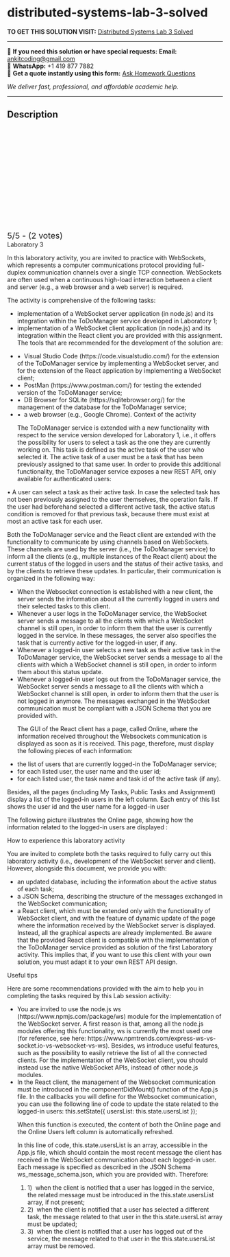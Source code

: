 # distributed-systems-lab-3-solved
**TO GET THIS SOLUTION VISIT:** [Distributed Systems Lab 3 Solved](https://www.ankitcodinghub.com/product/distributed-systems-lab-3-solved/)


---

📩 **If you need this solution or have special requests:** **Email:** ankitcoding@gmail.com  
📱 **WhatsApp:** +1 419 877 7882  
📄 **Get a quote instantly using this form:** [Ask Homework Questions](https://www.ankitcodinghub.com/services/ask-homework-questions/)

*We deliver fast, professional, and affordable academic help.*

---

<h2>Description</h2>



<div class="kk-star-ratings kksr-auto kksr-align-center kksr-valign-top" data-payload="{&quot;align&quot;:&quot;center&quot;,&quot;id&quot;:&quot;100297&quot;,&quot;slug&quot;:&quot;default&quot;,&quot;valign&quot;:&quot;top&quot;,&quot;ignore&quot;:&quot;&quot;,&quot;reference&quot;:&quot;auto&quot;,&quot;class&quot;:&quot;&quot;,&quot;count&quot;:&quot;2&quot;,&quot;legendonly&quot;:&quot;&quot;,&quot;readonly&quot;:&quot;&quot;,&quot;score&quot;:&quot;5&quot;,&quot;starsonly&quot;:&quot;&quot;,&quot;best&quot;:&quot;5&quot;,&quot;gap&quot;:&quot;4&quot;,&quot;greet&quot;:&quot;Rate this product&quot;,&quot;legend&quot;:&quot;5\/5 - (2 votes)&quot;,&quot;size&quot;:&quot;24&quot;,&quot;title&quot;:&quot;Distributed Systems Lab 3 Solved&quot;,&quot;width&quot;:&quot;138&quot;,&quot;_legend&quot;:&quot;{score}\/{best} - ({count} {votes})&quot;,&quot;font_factor&quot;:&quot;1.25&quot;}">

<div class="kksr-stars">

<div class="kksr-stars-inactive">
            <div class="kksr-star" data-star="1" style="padding-right: 4px">


<div class="kksr-icon" style="width: 24px; height: 24px;"></div>
        </div>
            <div class="kksr-star" data-star="2" style="padding-right: 4px">


<div class="kksr-icon" style="width: 24px; height: 24px;"></div>
        </div>
            <div class="kksr-star" data-star="3" style="padding-right: 4px">


<div class="kksr-icon" style="width: 24px; height: 24px;"></div>
        </div>
            <div class="kksr-star" data-star="4" style="padding-right: 4px">


<div class="kksr-icon" style="width: 24px; height: 24px;"></div>
        </div>
            <div class="kksr-star" data-star="5" style="padding-right: 4px">


<div class="kksr-icon" style="width: 24px; height: 24px;"></div>
        </div>
    </div>

<div class="kksr-stars-active" style="width: 138px;">
            <div class="kksr-star" style="padding-right: 4px">


<div class="kksr-icon" style="width: 24px; height: 24px;"></div>
        </div>
            <div class="kksr-star" style="padding-right: 4px">


<div class="kksr-icon" style="width: 24px; height: 24px;"></div>
        </div>
            <div class="kksr-star" style="padding-right: 4px">


<div class="kksr-icon" style="width: 24px; height: 24px;"></div>
        </div>
            <div class="kksr-star" style="padding-right: 4px">


<div class="kksr-icon" style="width: 24px; height: 24px;"></div>
        </div>
            <div class="kksr-star" style="padding-right: 4px">


<div class="kksr-icon" style="width: 24px; height: 24px;"></div>
        </div>
    </div>
</div>


<div class="kksr-legend" style="font-size: 19.2px;">
            5/5 - (2 votes)    </div>
    </div>
<div class="page" title="Page 1">
<div class="layoutArea">
<div class="column">
Laboratory 3

In this laboratory activity, you are invited to practice with WebSockets, which represents a computer communications protocol providing full-duplex communication channels over a single TCP connection. WebSockets are often used when a continuous high-load interaction between a client and server (e.g., a web browser and a web server) is required.

The activity is comprehensive of the following tasks:

<ul>
<li>implementation of a WebSocket server application (in node.js) and its integration within the ToDoManager service developed in Laboratory 1;</li>
<li>implementation of a WebSocket client application (in node.js) and its integration within the React client you are provided with this assignment.
The tools that are recommended for the development of the solution are:
</li>
</ul>
<ul>
<li>▪ &nbsp;Visual Studio Code (https://code.visualstudio.com/) for the extension of the ToDoManager service by implementing a WebSocket server, and for the extension
of the React application by implementing a WebSocket client;
</li>
<li>▪ &nbsp;PostMan (https://www.postman.com/) for testing the extended version of the
ToDoManager service;
</li>
<li>▪ &nbsp;DB Browser for SQLite (https://sqlitebrowser.org/) for the management of the
database for the ToDoManager service;
</li>
<li>▪ &nbsp;a web browser (e.g., Google Chrome).
Context of the activity

The ToDoManager service is extended with a new functionality with respect to the service version developed for Laboratory 1, i.e., it offers the possibility for users to select a task as the one they are currently working on. This task is defined as the active task of the user who selected it. The active task of a user must be a task that has been previously assigned to that same user. In order to provide this additional functionality, the ToDoManager service exposes a new REST API, only available for authenticated users:
</li>
</ul>
</div>
</div>
</div>
<div class="page" title="Page 2">
<div class="layoutArea">
<div class="column">
• A user can select a task as their active task. In case the selected task has not been previously assigned to the user themselves, the operation fails. If the user had beforehand selected a different active task, the active status condition is removed for that previous task, because there must exist at most an active task for each user.

Both the ToDoManager service and the React client are extended with the functionality to communicate by using channels based on WebSockets. These channels are used by the server (i.e., the ToDoManager service) to inform all the clients (e.g., multiple instances of the React client) about the current status of the logged in users and the status of their active tasks, and by the clients to retrieve these updates. In particular, their communication is organized in the following way:

<ul>
<li>When the Websocket connection is established with a new client, the server sends the information about all the currently logged in users and their selected tasks to this client.</li>
<li>Whenever a user logs in the ToDoManager service, the WebSocket server sends a message to all the clients with which a WebSocket channel is still open, in order to inform them that the user is currently logged in the service. In these messages, the server also specifies the task that is currently active for the logged-in user, if any.</li>
<li>Whenever a logged-in user selects a new task as their active task in the ToDoManager service, the WebSocket server sends a message to all the clients with which a WebSocket channel is still open, in order to inform them about this status update.</li>
<li>Whenever a logged-in user logs out from the ToDoManager service, the WebSocket server sends a message to all the clients with which a WebSocket channel is still open, in order to inform them that the user is not logged in anymore.
The messages exchanged in the WebSocket communication must be compliant with a JSON Schema that you are provided with.

The GUI of the React client has a page, called Online, where the information received throughout the Websockets communication is displayed as soon as it is received. This page, therefore, must display the following pieces of each information:
</li>
</ul>
<ul>
<li>the list of users that are currently logged-in the ToDoManager service;</li>
<li>for each listed user, the user name and the user id;</li>
<li>for each listed user, the task name and task id of the active task (if any).</li>
</ul>
</div>
</div>
</div>
<div class="page" title="Page 3">
<div class="layoutArea">
<div class="column">
Besides, all the pages (including My Tasks, Public Tasks and Assignment) display a list of the logged-in users in the left column. Each entry of this list shows the user id and the user name for a logged-in user

The following picture illustrates the Online page, showing how the information related to the logged-in users are displayed :

How to experience this laboratory activity

You are invited to complete both the tasks required to fully carry out this laboratory activity (i.e., development of the WebSocket server and client). However, alongside this document, we provide you with:

<ul>
<li>an updated database, including the information about the active status of each task;</li>
<li>a JSON Schema, describing the structure of the messages exchanged in the WebSocket communication;</li>
<li>a React client, which must be extended only with the functionality of WebSocket client, and with the feature of dynamic update of the page where the information received by the WebSocket server is displayed. Instead, all the graphical aspects are already implemented. Be aware that the provided React client is compatible with the implementation of the ToDoManager service provided as solution of the first Laboratory activity. This implies that, if you want to use this client with your own solution, you must adapt it to your own REST API design.</li>
</ul>
</div>
</div>
</div>
<div class="page" title="Page 4">
<div class="layoutArea">
<div class="column">
Useful tips

Here are some recommendations provided with the aim to help you in completing the tasks required by this Lab session activity:

<ul>
<li>You are invited to use the node.js ws (https://www.npmjs.com/package/ws) module for the implementation of the WebSocket server. A first reason is that, among all the node.js modules offering this functionality, ws is currently the most used one (for reference, see here: https://www.npmtrends.com/express-ws-vs- socket.io-vs-websocket-vs-ws). Besides, ws introduce useful features, such as the possibility to easily retrieve the list of all the connected clients. For the implementation of the WebSocket client, you should instead use the native WebSocket APIs, instead of other node.js modules.</li>
<li>In the React client, the management of the Websocket communication must be introduced in the componentDidMount() function of the App.js file. In the callbacks you will define for the Websocket communication, you can use the following line of code to update the state related to the logged-in users:
this.setState({ usersList: this.state.usersList });

When this function is executed, the content of both the Online page and the Online Users left column is automatically refreshed.

In this line of code, this.state.usersList is an array, accessible in the App.js file, which should contain the most recent message the client has received in the WebSocket communication about each logged-in user. Each message is specified as described in the JSON Schema ws_message_schema.json, which you are provided with. Therefore:

<ol>
<li>1) &nbsp;when the client is notified that a user has logged in the service, the related message must be introduced in the this.state.usersList array, if not present;</li>
<li>2) &nbsp;when the client is notified that a user has selected a different task, the message related to that user in the this.state.usersList array must be
updated;
</li>
<li>3) &nbsp;when the client is notified that a user has logged out of the service, the
message related to that user in the this.state.usersList array must be removed.
</li>
</ol>
</li>
</ul>
</div>
</div>
</div>
